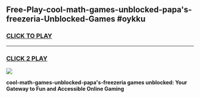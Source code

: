 
## Free-Play-cool-math-games-unblocked-papa's-freezeria-Unblocked-Games #oykku
<h3>
<a href="https://news.freeplayer.one?title=cool-math-games-unblocked-papa's-freezeria&ref=8M">CLICK TO PLAY</a></h3>
<hr>

<h3>
<a href="https://news.freeplayer.one?title=cool-math-games-unblocked-papa's-freezeria&ref=8M">CLICK 2 PLAY</a>
  
</h3>

<a href="https://news.freeplayer.one?title=cool-math-games-unblocked-papa's-freezeria&ref=8M"><img src="https://clearcache.store/games.png"></a>


**cool-math-games-unblocked-papa's-freezeria games unblocked: Your Gateway to Fun and Accessible Online Gaming**

